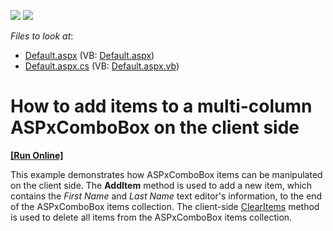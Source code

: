 <!-- default badges list -->
[![](https://img.shields.io/badge/Open_in_DevExpress_Support_Center-FF7200?style=flat-square&logo=DevExpress&logoColor=white)](https://supportcenter.devexpress.com/ticket/details/E1332)
[![](https://img.shields.io/badge/📖_How_to_use_DevExpress_Examples-e9f6fc?style=flat-square)](https://docs.devexpress.com/GeneralInformation/403183)
<!-- default badges end -->
<!-- default file list -->
*Files to look at*:

* [Default.aspx](./CS/WebSite/Default.aspx) (VB: [Default.aspx](./VB/WebSite/Default.aspx))
* [Default.aspx.cs](./CS/WebSite/Default.aspx.cs) (VB: [Default.aspx.vb](./VB/WebSite/Default.aspx.vb))
<!-- default file list end -->
# How to add items to a multi-column ASPxComboBox on the client side
<!-- run online -->
**[[Run Online]](https://codecentral.devexpress.com/e1332/)**
<!-- run online end -->


<p>This example demonstrates how ASPxComboBox items can be manipulated on the client side. The <strong>AddItem</strong> method is used to add a new item, which contains the <i>First Name</i> and <i>Last Name</i> text editor's information, to the end of the ASPxComboBox items collection. The client-side <a href="http://documentation.devexpress.com/#AspNet/DevExpressWebASPxEditorsScriptsASPxClientComboBox_ClearItemstopic"><u>ClearItems</u></a> method is used to delete all items from the ASPxComboBox items collection.</p>

<br/>


